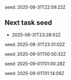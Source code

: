 
seed: 2025-08-31T22:59:22Z

## Next task seed
- 2025-08-31T23:28:02Z

seed: 2025-08-31T23:31:02Z

seed: 2025-09-01T00:50:32Z

seed: 2025-09-01T01:00:28Z

seed: 2025-09-01T01:14:08Z
